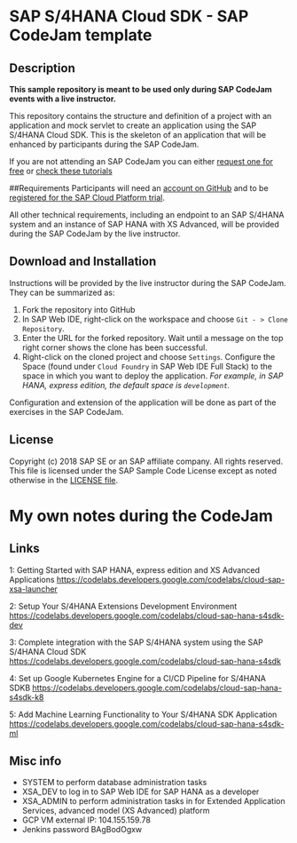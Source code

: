 # SAP S/4HANA Cloud SDK - SAP CodeJam template
## Description

**This sample repository is meant to be used only during SAP CodeJam events with a live instructor.**

This repository contains the structure and definition of a project with an application and mock servlet to create an application using the SAP S/4HANA Cloud SDK. This is the skeleton of an application that will be enhanced by participants during the SAP CodeJam.

If you are not attending an SAP CodeJam you can either [request one for free](https://www.sap.com/community/events/codejam.html#To_request_a_CodeJam_please_send_us_an_) or [check these tutorials](https://developers.sap.com/topics/s4hana-cloud-sdk.html#tutorials)

##Requirements
Participants will need an [account on GitHub](https://github.com/join) and to be [registered for the SAP Cloud Platform trial](https://developers.sap.com/tutorials/hcp-create-trial-account.html).

All other technical requirements, including an endpoint to an SAP S/4HANA system and an instance of SAP HANA with XS Advanced, will be provided during the SAP CodeJam by the live instructor.

## Download and Installation
Instructions will be provided by the live instructor during the SAP CodeJam. They can be summarized as:

1.  Fork the repository into GitHub
2.  In SAP Web IDE, right-click on the workspace and choose `Git - > Clone Repository`.
3.  Enter the URL for the forked repository. Wait until a message on the top right corner shows the clone has been successful.
3.  Right-click on the cloned project and choose `Settings`. Configure the Space (found under `Cloud Foundry` in SAP Web IDE Full Stack) to the space in which you want to deploy the application. _For example, in SAP HANA, express edition, the default space is `development`._

Configuration and extension of the application will be done as part of the exercises in the SAP CodeJam.

## License
Copyright (c) 2018 SAP SE or an SAP affiliate company. All rights reserved.
This file is licensed under the SAP Sample Code License except as noted otherwise in the [LICENSE file](https://github.com/SAP/cloud-s4-sdk-codejam/blob/master/LICENSE).

# My own notes during the CodeJam
## Links
1: Getting Started with SAP HANA, express edition and XS Advanced Applications
https://codelabs.developers.google.com/codelabs/cloud-sap-xsa-launcher

2: Setup Your S/4HANA Extensions Development Environment
https://codelabs.developers.google.com/codelabs/cloud-sap-hana-s4sdk-dev

3: Complete integration with the SAP S/4HANA system using the SAP S/4HANA Cloud SDK
https://codelabs.developers.google.com/codelabs/cloud-sap-hana-s4sdk

4: Set up Google Kubernetes Engine for a CI/CD Pipeline for S/4HANA SDKB
https://codelabs.developers.google.com/codelabs/cloud-sap-hana-s4sdk-k8

5: Add Machine Learning Functionality to Your S/4HANA SDK Application
https://codelabs.developers.google.com/codelabs/cloud-sap-hana-s4sdk-ml

## Misc info
- SYSTEM to perform database administration tasks
- XSA_DEV to log in to SAP Web IDE for SAP HANA as a developer
- XSA_ADMIN to perform administration tasks in for Extended Application Services, advanced model (XS Advanced) platform
- GCP VM external IP: 104.155.159.78
- Jenkins password BAgBodOgxw